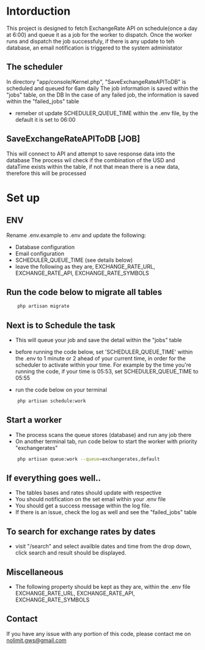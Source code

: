 # Intorduction
This project is designed to fetch ExchangeRate API on schedule(once a day at 6:00) and queue it as a job for the worker to dispatch.
Once the worker runs and dispatch the job successfuly, if there is any update to teh database, an email notification is triggered to the system administator


## The scheduler
In directory "app/console/Kernel.php", "SaveExchangeRateAPIToDB" is scheduled and queued for 6am daily
The job information is saved within the "jobs" table, on the DB
In the case of any failed job, the information is saved within the "failed_jobs" table
- remeber ot update SCHEDULER_QUEUE_TIME within the .env file, by the default it is set to 06:00 

## SaveExchangeRateAPIToDB [JOB]
This will connect to API and attempt to save response data into the database
The process wil check if the combination of the USD and dataTime exists within the table, if not  that mean there is a new data, therefore this will be processed


# Set up

## ENV
Rename .env.example to .env and update the following:
- Database configuration
- Email configuration 
- SCHEDULER_QUEUE_TIME (see details below) 
- leave the following as they are, EXCHANGE_RATE_URL, EXCHANGE_RATE_API, EXCHANGE_RATE_SYMBOLS

## Run the code below to migrate all tables
```bash
	php artisan migrate
```


## Next is to Schedule the task 
- This will queue your job and save the detail within the "jobs" table
- before running the code below, set 'SCHEDULER_QUEUE_TIME' within the .env to 1 minute or 2 ahead  of your current time, in order for the scheduler to activate within your time. 
For example by the time you're running the code, if your time is 05:53, set SCHEDULER_QUEUE_TIME to 05:55  

- run the code below on your terminal
```bash
	php artisan schedule:work
```

## Start a worker
- The process scans the queue stores (database) and run any job there 
- On another terminal tab, run code below to start the worker with priority "exchangerates"
```bash
	php artisan queue:work --queue=exchangerates,default
``` 

## If everything goes well..
- The tables bases and rates should update with respective
- You should notification on the set email within your .env file
- You should get a success message within the log file.
- If there is an issue, check the log as well and see the "failed_jobs" table

## To search for exchange rates by dates
- visit "/search" and select availble dates and time from the drop down, click search and result should be displayed.

## Miscellaneous
- The following property should be kept as they are, within the .env file
EXCHANGE_RATE_URL, EXCHANGE_RATE_API, EXCHANGE_RATE_SYMBOLS

## Contact
If you have any issue with any portion of this code, please contact me on nolimit.gws@gmail.com